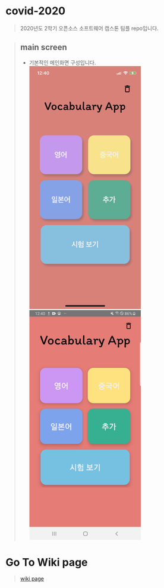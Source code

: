 # covid-2020

> 2020년도 2학기 오픈소스 소프트웨어 캡스톤 팀플 repo입니다.

> ## main screen
>
> - 기본적인 메인화면 구성입니다.<br>
>   <img src="./image/ios.PNG" width="300">
>   <img src="./image/android.jpeg" width="300"><br>

# Go To Wiki page

> [wiki page](https://github.com/ChoiJunHwanzz/covid-2020/wiki)
